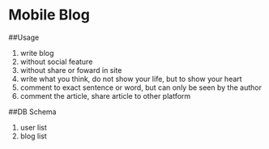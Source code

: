 Mobile Blog
========

##Usage
1. write blog
1. without social feature
1. without share or foward in site
1. write what you think, do not show your life, but to show your heart
1. comment to exact sentence or word, but can only be seen by the author
1. comment the article, share article to other platform


##DB Schema
1. user list
1. blog list
